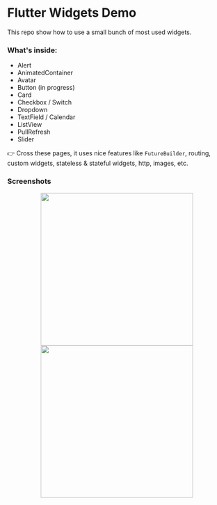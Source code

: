 # Flutter Widgets Demo

This repo show how to use a small bunch of most used widgets.

### What's inside:

- Alert
- AnimatedContainer
- Avatar
- Button (in progress)
- Card
- Checkbox / Switch
- Dropdown
- TextField / Calendar
- ListView
- PullRefresh
- Slider

👉 Cross these pages, it uses nice features like `FutureBuilder`, routing, custom widgets, stateless & stateful widgets, http, images, etc.


### Screenshots

<center>
  <img src="https://i.imgur.com/47IeE98.png" width="350" />
</center>

<center>
  <img src="https://i.imgur.com/FSlGj5m.png" width="350" />
</center>
